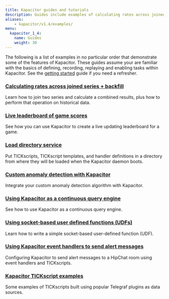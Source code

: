 ```yaml
---
title: Kapacitor guides and tutorials
description: Guides include examples of calculating rates across joined series + backfill, a live leaderboard of game scores, loading directories during Kapacitor booting, and custom anomaly detection.
aliases:
    - kapacitor/v1.4/examples/
menu:
  kapacitor_1_4:
    name: Guides
    weight: 30
---
```


The following is a list of examples in no particular order that demonstrate some of the features of Kapacitor.
These guides assume your are familiar with the basics of defining, recording, replaying and enabling tasks within Kapacitor.
See the [getting started](/kapacitor/v1.4/introduction/getting-started/) guide if you need a refresher.

### [Calculating rates across joined series + backfill](/kapacitor/v1.4/guides/join_backfill/)

Learn how to join two series and calculate a combined results, plus how to perform that operation on historical data.

### [Live leaderboard of game scores](/kapacitor/v1.4/guides/live_leaderboard/)

See how you can use Kapacitor to create a live updating leaderboard for a game.

### [Load directory service](/kapacitor/v1.4/guides/load_directory/)

Put TICKscripts, TICKscript templates, and handler definitions in a directory
from where they will be loaded when the Kapacitor daemon boots.

### [Custom anomaly detection with Kapacitor](/kapacitor/v1.4/guides/anomaly_detection/)

Integrate your custom anomaly detection algorithm with Kapacitor.

### [Using Kapacitor as a continuous query engine](/kapacitor/v1.4/guides/continuous_queries/)

See how to use Kapacitor as a continuous query engine.

### [Using socket-based user defined functions (UDFs)](/kapacitor/v1.4/guides/socket_udf/)

Learn how to write a simple socket-based user-defined function (UDF).

### [Using Kapacitor event handlers to send alert messages](/kapacitor/v1.4/guides/event-handler-setup/)

Configuring Kapacitor to send alert messages to a HipChat room using event handlers and TICKscripts.

### [Kapacitor TICKscript examples](/kapacitor/v1.4/guides/reference_scripts/)

Some examples of TICKscripts built using popular Telegraf plugins as data sources.
